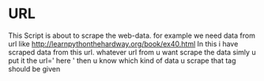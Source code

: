 # URL
This Script is about to scrape the web-data.
for example we need data from url like  http://learnpythonthehardway.org/book/ex40.html
In this i have scraped data from this url.
whatever url from u want scrape the data simly u put it the url=' here '
then u know which kind of data u scrape that tag should be given
